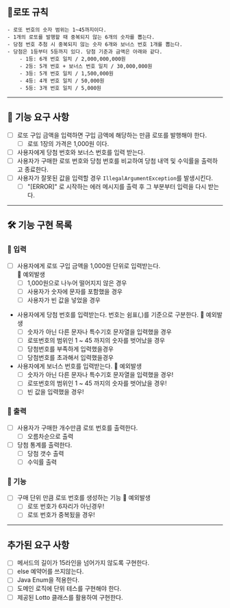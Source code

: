 ## 📝로또 규칙
    - 로또 번호의 숫자 범위는 1~45까지이다.
    - 1개의 로또를 발행할 때 중복되지 않는 6개의 숫자를 뽑는다.
    - 당첨 번호 추첨 시 중복되지 않는 숫자 6개와 보너스 번호 1개를 뽑는다.
    - 당첨은 1등부터 5등까지 있다. 당첨 기준과 금액은 아래와 같다.
        - 1등: 6개 번호 일치 / 2,000,000,000원
        - 2등: 5개 번호 + 보너스 번호 일치 / 30,000,000원
        - 3등: 5개 번호 일치 / 1,500,000원
        - 4등: 4개 번호 일치 / 50,000원
        - 5등: 3개 번호 일치 / 5,000원
<hr>

## 📃 기능 요구 사항
- [ ] 로또 구입 금액을 입력하면 구입 금액에 해당하는 만큼 로또를 발행해야 한다.
    - [ ] 로또 1장의 가격은 1,000원 이다.
- [ ] 사용자에게 당첨 번호와 보너스 번호를 입력 받는다.
- [ ] 사용자가 구매한 로또 번호와 당첨 번호를 비교하여 당첨 내역 및 수익률을 출력하고 종료한다.
- [ ] 사용자가 잘못된 값을 입력할 경우 `IllegalArgumentException`를 발생시킨다.
  - [ ] "[ERROR]" 로 시작하는 에러 메시지를 출력 후 그 부분부터 입력을 다시 받는다.

<hr>

## 🛠 기능 구현 목록

### 💬 입력
- [ ] 사용자에게 로또 구입 금액을 1,000원 단위로 입력받는다.  
  🚧 예외발생 
  - [ ] 1,000원으로 나누어 떨어지지 않은 경우
  - [ ] 사용자가 숫자에 문자를 포함했을 경우
  - [ ] 사용자가 빈 값을 넣었을 경우
- 사용자에게 당첨 번호를 입력받는다. 번호는 쉼표(,)를 기준으로 구분한다.
  🚧 예외발생
  - [ ] 숫자가 아닌 다른 문자나 특수기호 문자열을 입력했을 경우
  - [ ] 로또번호의 범위인 1 ~ 45 까지의 숫자를 벗어났을 경우
  - [ ] 당첨번호를 부족하게 입력했을경우
  - [ ] 당첨번호를 초과해서 입력했을경우
- 사용자에게 보너스 번호를 입력받는다.
  🚧 예외발생
  - [ ] 숫자가 아닌 다른 문자나 특수기호 문자열을 입력했을 경우!
  - [ ] 로또번호의 범위인 1 ~ 45 까지의 숫자를 벗어났을 경우!
  - [ ] 빈 값을 입력했을 경우!
  
### 💱 출력
- [ ] 사용자가 구매한 개수만큼 로또 번호를 출력한다.
  - [ ] 오름차순으로 출력
- [ ] 당첨 통계를 출력한다.
  - [ ] 당첨 갯수 출력
  - [ ] 수익률 출력

### 🌌 기능
- [ ] 구매 단위 만큼 로또 번호를 생성하는 기능
  🚧 예외발생
  - [ ] 로또 번호가 6자리가 아닌경우!
  - [ ] 로또 번호가 중복됬을 경우!
<hr>
  
## 추가된 요구 사항
- [ ] 메서드의 길이가 15라인을 넘어가지 않도록 구현한다.
- [ ] else 예약어를 쓰지않는다.
- [ ] Java Enum을 적용한다.
- [ ] 도메인 로직에 단위 테스를 구현해야 한다.
- [ ] 제공된 Lotto 클래스를 활용하여 구현한다.